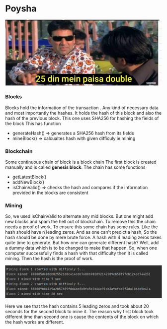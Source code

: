 # Poysha
![](https://github.com/TamimEhsan/Poysha/blob/master/Assets/25days.jpg)

### Blocks
Blocks hold the information of the transaction . 
Any kind of necessary data and most importantly the hashes. 
It holds the hash of this block and also the hash of the previous block. 
This one uses SHA256 for hashing the fields of the block
This has function
- generateHash() => generates a SHA256 hash from its fields
- mineBlock() => calcualtes hash with given difficuly ie mining
### Blockchain
Some continuous chain of block is a block chain
The first block is created manually and is called **genesis block**. 
The chain has some functions
- getLatestBlock() 
- addNewBlock()
- isChainValid() => checks the hash and compares if the information provided in the blocks are consistent
### Mining
So, we used isChainValid to alternate any mid blocks. 
But one might add new blocks and spam the hell out of blockchain. 
To remove this the chain needs a proof of work. 
To ensure this some chain has some rules. 
Like the hash should have n leading zeros. 
And as one can't predict a hash, So the hash should be done by mere brute force. 
A hash with 4 leading zeros takes quite time to generate. 
But how one can generate different hash? 
Well, add a dummy data which is to be changed to make that happen. 
So, when one computer successfully finds a hash with that difficulty then it is called mining. 
Then the hash is the proof of work. 

![proofOfWork](https://github.com/TamimEhsan/Poysha/blob/master/Assets/proofOfWork.PNG) 

Here we see that the hash contains 5 leading zeros and took about 20 seconds for the second block to mine it. The reason why first block took different time than second one is cause the contents of the block on which the hash works are different. 